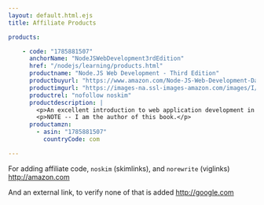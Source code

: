 ```yaml
---
layout: default.html.ejs
title: Affiliate Products

products:

    - code: "1785881507"
      anchorName: "NodeJSWebDevelopment3rdEdition"
      href: "/nodejs/learning/products.html"
      productname: "Node.JS Web Development - Third Edition"
      productbuyurl: "https://www.amazon.com/Node-JS-Web-Development-David-Herron/dp/1785881507/ref=as_li_ss_tl?ie=UTF8&qid=1468558069&sr=8-2&keywords=node+web+development&linkCode=ll1&tag=techsparx-20&linkId=6259e7c5a409f144dff21568d98a547d"
      productimgurl: "https://images-na.ssl-images-amazon.com/images/I/41SzsmJa9uL.jpg"
      productrel: "nofollow noskim"
      productdescription: |
        <p>An excellent introduction to web application development in Node.js. It takes you from zero knowledge (assuming you have basic skills in programming, HTML and JavaScript), and takes you all the way to a pseudo-real-time chat application running between browsers, and writing unit testing. Along the way you learn about user authentication using Passport, application deployment on real servers using Docker, unit testing and a whole bunch of other stuff. The intent is to show you the full lifecycle of Node.js application development, and to give you a solid grasp of every aspect. The focus is on typical web applications, where there are web pages being displayed in a browser, and on using the Express framework.</p>
        <p>NOTE -- I am the author of this book.</p>
      productamzn:
        - asin: "1785881507"
          countryCode: com

---
```


For adding affiliate code, `noskim` (skimlinks), and `norewrite` (viglinks) http://amazon.com

And an external link, to verify none of that is added http://google.com

<affiliate-product productid="1785881507"/>
